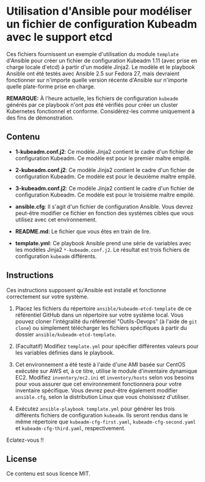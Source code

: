 # Utilisation d'Ansible pour modéliser un fichier de configuration Kubeadm avec le support etcd

Ces fichiers fournissent un exemple d'utilisation du module `template` d'Ansible pour créer un fichier de configuration Kubeadm 1.11 (avec prise en charge locale d'etcd) à partir d'un modèle Jinja2. Le modèle et le playbook Ansible ont été testés avec Ansible 2.5 sur Fedora 27, mais devraient fonctionner sur n'importe quelle version récente d'Ansible sur n'importe quelle plate-forme prise en charge.

**REMARQUE:** À l'heure actuelle, les fichiers de configuration `kubeadm` générés par ce playbook n'ont _pas_ été vérifiés pour créer un cluster Kubernetes fonctionnel et conforme. Considérez-les comme uniquement à des fins de démonstration.

## Contenu

* **1-kubeadm.conf.j2**: Ce modèle Jinja2 contient le cadre d'un fichier de configuration Kubeadm. Ce modèle est pour le premier maître empilé.

* **2-kubeadm.conf.j2**: Ce modèle Jinja2 contient le cadre d'un fichier de configuration Kubeadm. Ce modèle est pour le deuxième maître empilé.

* **3-kubeadm.conf.j2**: Ce modèle Jinja2 contient le cadre d'un fichier de configuration Kubeadm. Ce modèle est pour le troisième maître empilé.

* **ansible.cfg**: Il s'agit d'un fichier de configuration Ansible. Vous devrez peut-être modifier ce fichier en fonction des systèmes cibles que vous utilisez avec cet environnement.

* **README.md**: Le fichier que vous êtes en train de lire.

* **template.yml**: Ce playbook Ansible prend une série de variables avec les modèles Jinja2 `*-kubeadm.conf.j2`. Le résultat est trois fichiers de configuration `kubeadm` différents.

## Instructions

Ces instructions supposent qu'Ansible est installé et fonctionne correctement sur votre système.

1. Placez les fichiers du répertoire `ansible/kubeadm-etcd-template` de ce référentiel GitHub dans un répertoire sur votre système local. Vous pouvez cloner l'intégralité du référentiel "Outils-Devops" (à l'aide de `git clone`) ou simplement télécharger les fichiers spécifiques à partir du dossier `ansible/kubeadm-etcd-template`.

2. (Facultatif) Modifiez `template.yml` pour spécifier différentes valeurs pour les variables définies dans le playbook.

3. Cet environnement a été testé à l'aide d'une AMI basée sur CentOS exécutée sur AWS et, à ce titre, utilise le module d'inventaire dynamique EC2. Modifiez `inventory/ec2.ini` et `inventory/hosts` selon vos besoins pour vous assurer que cet environnement fonctionnera pour votre inventaire spécifique. Vous devrez peut-être également modifier `ansible.cfg`, selon la distribution Linux que vous choisissez d'utiliser.

4. Exécutez `ansible-playbook template.yml` pour générer les trois différents fichiers de configuration `kubeadm`. Ils seront rendus dans le même répertoire que `kubeadm-cfg-first.yaml`, `kubeadm-cfg-second.yaml` et `kubeadm-cfg-third.yaml`, respectivement.

Eclatez-vous !!

## License

Ce contenu est sous licence MIT.

